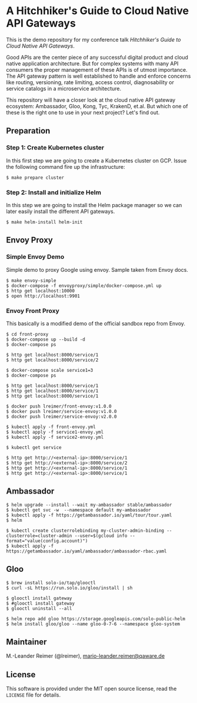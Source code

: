 # A Hitchhiker's Guide to Cloud Native API Gateways

This is the demo repository for my conference talk *Hitchhiker's Guide to Cloud Native API Gateways*.

Good APIs are the center piece of any successful digital product and cloud native application architecture. But for complex systems with many API consumers the proper management of these APIs is of utmost importance. The API gateway pattern is well established to handle and enforce concerns like routing, versioning, rate limiting, access control, diagnosability or service catalogs in a microservice architecture.

This repository will have a closer look at the cloud native API gateway ecosystem: Ambassador, Gloo, Kong, Tyc, KrakenD, et.al. But which one of these is the right one to use in your next project? Let's find out.

## Preparation

### Step 1: Create Kubernetes cluster

In this first step we are going to create a Kubernetes cluster on GCP. Issue the
following command fire up the infrastructure:
```
$ make prepare cluster
```

### Step 2: Install and initialize Helm

In this step we are going to install the Helm package manager so we can later easily
install the different API gateways.

```
$ make helm-install helm-init
```

## Envoy Proxy

### Simple Envoy Demo

Simple demo to proxy Google using envoy. Sample taken from Envoy docs.

```
$ make envoy-simple
$ docker-compose -f envoyproxy/simple/docker-compose.yml up
$ http get localhost:10000
$ open http://localhost:9901
```

### Envoy Front Proxy

This basically is a modified demo of the official sandbox repo from Envoy.

```
$ cd front-proxy
$ docker-compose up --build -d
$ docker-compose ps

$ http get localhost:8000/service/1
$ http get localhost:8000/service/2

$ docker-compose scale service1=3
$ docker-compose ps

$ http get localhost:8000/service/1
$ http get localhost:8000/service/1
$ http get localhost:8000/service/1

$ docker push lreimer/front-envoy:v1.0.0
$ docker push lreimer/service-envoy:v1.0.0
$ docker push lreimer/service-envoy:v2.0.0

$ kubectl apply -f front-envoy.yml
$ kubectl apply -f service1-envoy.yml
$ kubectl apply -f service2-envoy.yml

$ kubectl get service

$ http get http://<external-ip>:8000/service/1
$ http get http://<external-ip>:8000/service/2
$ http get http://<external-ip>:8000/service/1
$ http get http://<external-ip>:8000/service/1
```

## Ambassador

```
$ helm upgrade --install --wait my-ambassador stable/ambassador
$ kubectl get svc -w  --namespace default my-ambassador
$ kubectl apply -f https://getambassador.io/yaml/tour/tour.yaml
$ helm

$ kubectl create clusterrolebinding my-cluster-admin-binding --clusterrole=cluster-admin --user=$(gcloud info --format="value(config.account)")
$ kubectl apply -f https://getambassador.io/yaml/ambassador/ambassador-rbac.yaml
```

## Gloo

```
$ brew install solo-io/tap/glooctl
$ curl -sL https://run.solo.io/gloo/install | sh

$ glooctl install gateway
$ #glooctl install gateway
$ glooctl uninstall --all

$ helm repo add gloo https://storage.googleapis.com/solo-public-helm
$ helm install gloo/gloo --name gloo-0-7-6 --namespace gloo-system
```

## Maintainer

M.-Leander Reimer (@lreimer), <mario-leander.reimer@qaware.de>

## License

This software is provided under the MIT open source license, read the `LICENSE`
file for details.
